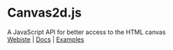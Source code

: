 # Canvas2d.js
A JavaScript API for better access to the HTML canvas\
[Webiste](https://entityplantt.github.io/Canvas2d.js) | [Docs](https://entityplantt.github.io/Canvas2d.js/docs) | [Examples](https://entityplantt.github.io/Canvas2d.js/examples)